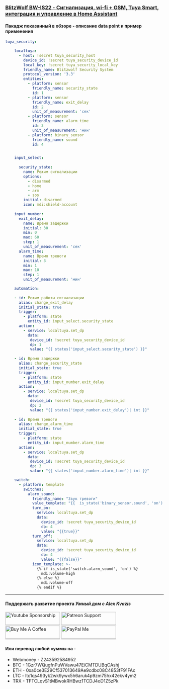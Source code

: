 ### [BlitzWolf BW-IS22 - Сигнализация, wi-fi + GSM,  Tuya Smart, интеграция и управление в Home Assistant](https://youtu.be/q8662SThzoQ)

#### Пакадж показанный в обзоре - описание data point и пример применения    

```yaml
tuya_security:

    localtuya:
      - host: !secret tuya_security_host
        device_id: !secret tuya_security_device_id
        local_key: !secret tuya_security_local_key
        friendly_name: Blitzwolf Security System
        protocol_version: '3.3'
        entities:
          - platform: sensor
            friendly_name: security_state
            id: 1
          - platform: sensor
            friendly_name: exit_delay
            id: 2
            unit_of_measurement: 'сек'
          - platform: sensor
            friendly_name: alarm_time
            id: 3
            unit_of_measurement: 'мин'
          - platform: binary_sensor
            friendly_name: sound
            id: 4


    input_select:               
               
      security_state:
        name: Режим сигнализации
        options:
          - disarmed
          - home
          - arm
          - sos
        initial: disarmed
        icon: mdi:shield-account
        
    input_number:
      exit_delay:
        name: Время задержки
        initial: 30
        min: 0
        max: 60
        step: 1
        unit_of_measurement: 'сек'
      alarm_time:
        name: Время тревоги
        initial: 3
        min: 1
        max: 10
        step: 1
        unit_of_measurement: 'мин'

    automation:               
               
    - id: Режим работы сигнализации
      alias: change_exit_delay
      initial_state: true
      trigger:
        - platform: state
          entity_id: input_select.security_state
      action:
        - service: localtuya.set_dp
          data:
           device_id: !secret tuya_security_device_id
           dp: 1
           value: "{{ states('input_select.security_state') }}"
           
    - id: Время задержки
      alias: change_security_state
      initial_state: true
      trigger:
        - platform: state
          entity_id: input_number.exit_delay
      action:
        - service: localtuya.set_dp
          data:
           device_id: !secret tuya_security_device_id
           dp: 2
           value: "{{ states('input_number.exit_delay')| int }}"
           
    - id: Время тревоги
      alias: change_alarm_time
      initial_state: true
      trigger:
        - platform: state
          entity_id: input_number.alarm_time
      action:
        - service: localtuya.set_dp
          data:
           device_id: !secret tuya_security_device_id
           dp: 3
           value: "{{ states('input_number.alarm_time')| int }}"

    switch:                   
      - platform: template
        switches:
          alarm_sound:
            friendly_name: "Звук тревоги"
            value_template: "{{  is_state('binary_sensor.sound', 'on') }}"
            turn_on:
              service: localtuya.set_dp
              data:
                device_id: !secret tuya_security_device_id
                dp: 4
                value: "{{true}}"
            turn_off:
              service: localtuya.set_dp
              data:
                device_id: !secret tuya_security_device_id
                dp: 4
                value: "{{false}}"
            icon_template: >-
              {% if is_state('switch.alarm_sound', 'on') %}
                mdi:volume-high
              {% else %}
                mdi:volume-off
              {% endif %}        
```

____
#### Поддержать развитие проекта *Умный дом с Alex Kvazis*    
<a href="https://www.youtube.com/channel/UCcq9onYHbs6go3kDpfBoqhg/join" target="_blank"><img src="https://raw.githubusercontent.com/kvazis/training/master/lessons/img/youtube.png" alt="Youtube Sponsorship" style="height: 41px !important;width: 174px !important;box-shadow: 0px 3px 2px 0px rgba(190, 190, 190, 0.5) !important;-webkit-box-shadow: 0px 3px 2px 0px rgba(190, 190, 190, 0.5) !important;" ></a>
<a href="https://www.patreon.com/alex_kvazis" target="_blank"><img src="https://raw.githubusercontent.com/kvazis/training/master/lessons/img/patreon-button.png" alt="Patreon Support" style="height: 41px !important;width: 174px !important;box-shadow: 0px 3px 2px 0px rgba(190, 190, 190, 0.5) !important;-webkit-box-shadow: 0px 3px 2px 0px rgba(190, 190, 190, 0.5) !important;" ></a>
<a href="https://www.buymeacoffee.com/greatkvazis" target="_blank"><img src="https://raw.githubusercontent.com/kvazis/training/master/lessons/img/buymeacoffee.png" alt="Buy Me A Coffee" style="height: 41px !important;width: 174px !important;box-shadow: 0px 3px 2px 0px rgba(190, 190, 190, 0.5) !important;-webkit-box-shadow: 0px 3px 2px 0px rgba(190, 190, 190, 0.5) !important;" ></a>
<a href="https://www.paypal.com/paypalme/greatkvazis" target="_blank"><img src="https://raw.githubusercontent.com/kvazis/training/master/lessons/img/paypal.png" alt="PayPal Me" style="height: 41px !important;width: 174px !important;box-shadow: 0px 3px 2px 0px rgba(190, 190, 190, 0.5) !important;-webkit-box-shadow: 0px 3px 2px 0px rgba(190, 190, 190, 0.5) !important;" ></a>

#### Или перевод любой суммы на -     
* Webmoney - Z243592584952
* BTC - 1Gzr7WQugfnPuWVawu47EiCMTDUBqCAshj
* ETH - 0xa0ce3E29Cf537013649Ae9cdbc08C4853fF91FAc
* LTC - ltc1qs493yk2wk9ywx5h6aruk4p9zm75hx42ekv4ym2
* TRX - TFTCLqvS1tMBwokRHBwz1TCDJ4oD1Z5zPk